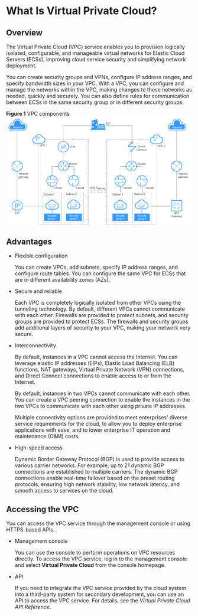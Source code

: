 # What Is Virtual Private Cloud?<a name="en-us_topic_0013748729"></a>

## Overview<a name="section432912511495"></a>

The Virtual Private Cloud \(VPC\) service enables you to provision logically isolated, configurable, and manageable virtual networks for Elastic Cloud Servers \(ECSs\), improving cloud service security and simplifying network deployment.

You can create security groups and VPNs, configure IP address ranges, and specify bandwidth sizes in your VPC. With a VPC, you can configure and manage the networks within the VPC, making changes to these networks as needed, quickly and securely. You can also define rules for communication between ECSs in the same security group or in different security groups.

**Figure  1**  VPC components<a name="fig2078254581312"></a>  
![](figures/vpc-components.png "vpc-components")

## Advantages<a name="section74121014191217"></a>

-   Flexible configuration

    You can create VPCs, add subnets, specify IP address ranges, and configure route tables. You can configure the same VPC for ECSs that are in different availability zones \(AZs\).

-   Secure and reliable

    Each VPC is completely logically isolated from other VPCs using the tunneling technology. By default, different VPCs cannot communicate with each other. Firewalls are provided to protect subnets, and security groups are provided to protect ECSs. The firewalls and security groups add additional layers of security to your VPC, making your network very secure.

-   Interconnectivity

    By default, instances in a VPC cannot access the Internet. You can leverage elastic IP addresses \(EIPs\), Elastic Load Balancing \(ELB\) functions, NAT gateways, Virtual Private Network \(VPN\) connections, and Direct Connect connections to enable access to or from the Internet.

    By default, instances in two VPCs cannot communicate with each other. You can create a VPC peering connection to enable the instances in the two VPCs to communicate with each other using private IP addresses.

    Multiple connectivity options are provided to meet enterprises' diverse service requirements for the cloud, to allow you to deploy enterprise applications with ease, and to lower enterprise IT operation and maintenance \(O&M\) costs.

-   High-speed access

    Dynamic Border Gateway Protocol \(BGP\) is used to provide access to various carrier networks. For example, up to 21 dynamic BGP connections are established to multiple carriers. The dynamic BGP connections enable real-time failover based on the preset routing protocols, ensuring high network stability, low network latency, and smooth access to services on the cloud.


## Accessing the VPC<a name="section47758477107"></a>

You can access the VPC service through the management console or using HTTPS-based APIs.

-   Management console

    You can use the console to perform operations on VPC resources directly. To access the VPC service, log in to the management console and select  **Virtual Private Cloud**  from the console homepage.

-   API

    If you need to integrate the VPC service provided by the cloud system into a third-party system for secondary development, you can use an API to access the VPC service. For details, see the  _Virtual Private Cloud API Reference_.


